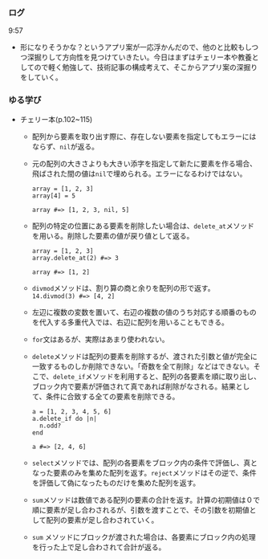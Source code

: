 ### ログ
9:57  
  - 形になりそうかな？というアプリ案が一応浮かんだので、他のと比較もしつつ深掘りして方向性を見つけていきたい。今日はまずはチェリー本や教養としてので軽く勉強して、技術記事の構成考えて、そこからアプリ案の深掘りをしていく。  

### ゆる学び
- チェリー本(p.102~115)  
  - 配列から要素を取り出す際に、存在しない要素を指定してもエラーにはならず、`nil`が返る。  
  - 元の配列の大きさよりも大きい添字を指定して新たに要素を作る場合、飛ばされた間の値は`nil`で埋められる。エラーになるわけではない。
    ```
    array = [1, 2, 3]
    array[4] = 5
    
    array #=> [1, 2, 3, nil, 5]
    ```

  - 配列の特定の位置にある要素を削除したい場合は、`delete_at`メソッドを用いる。削除した要素の値が戻り値として返る。
    ```
    array = [1, 2, 3]
    array.delete_at(2) #=> 3
    
    array #=> [1, 2]
    ```
  
  - `divmod`メソッドは、割り算の商と余りを配列の形で返す。  
    `14.divmod(3) #=> [4, 2]`
  - 左辺に複数の変数を置いて、右辺の複数の値のうち対応する順番のものを代入する多重代入では、右辺に配列を用いることもできる。  
  - `for`文はあるが、実際はあまり使われない。
  - `delete`メソッドは配列の要素を削除するが、渡された引数と値が完全に一致するものしか削除できない。「奇数を全て削除」などはできない。そこで、`delete_if`メソッドを利用すると、配列の各要素を順に取り出し、ブロック内で要素が評価されて真であれば削除がなされる。結果として、条件に合致する全ての要素を削除できる。  
      ```
      a = [1, 2, 3, 4, 5, 6]
      a.delete_if do |n|
        n.odd?
      end
      
      a #=> [2, 4, 6]
      ```  
      
  - `select`メソッドでは、配列の各要素をブロック内の条件で評価し、真となった要素のみを集めた配列を返す。`reject`メソッドはその逆で、条件を評価して偽になったものだけを集めた配列を返す。  
  - `sum`メソッドは数値である配列の要素の合計を返す。計算の初期値は０で順に要素が足し合わされるが、引数を渡すことで、その引数を初期値として配列の要素が足し合わされていく。  
  - `sum` メソッドにブロックが渡された場合は、各要素にブロック内の処理を行った上で足し合わされて合計が返る。  

